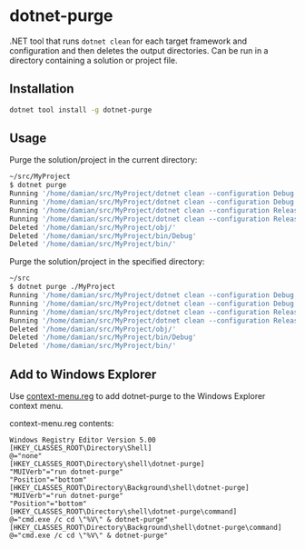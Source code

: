 # dotnet-purge

.NET tool that runs `dotnet clean` for each target framework and configuration and then deletes the output directories.
Can be run in a directory containing a solution or project file.

## Installation

```bash
dotnet tool install -g dotnet-purge
```

## Usage

Purge the solution/project in the current directory:

```bash
~/src/MyProject
$ dotnet purge
Running '/home/damian/src/MyProject/dotnet clean --configuration Debug --framework net8.0'... done!
Running '/home/damian/src/MyProject/dotnet clean --configuration Debug --framework net9.0'... done!
Running '/home/damian/src/MyProject/dotnet clean --configuration Release --framework net8.0'... done!
Running '/home/damian/src/MyProject/dotnet clean --configuration Release --framework net9.0'... done!
Deleted '/home/damian/src/MyProject/obj/'
Deleted '/home/damian/src/MyProject/bin/Debug'
Deleted '/home/damian/src/MyProject/bin/'
```

Purge the solution/project in the specified directory:

```bash
~/src
$ dotnet purge ./MyProject
Running '/home/damian/src/MyProject/dotnet clean --configuration Debug --framework net8.0'... done!
Running '/home/damian/src/MyProject/dotnet clean --configuration Debug --framework net9.0'... done!
Running '/home/damian/src/MyProject/dotnet clean --configuration Release --framework net8.0'... done!
Running '/home/damian/src/MyProject/dotnet clean --configuration Release --framework net9.0'... done!
Deleted '/home/damian/src/MyProject/obj/'
Deleted '/home/damian/src/MyProject/bin/Debug'
Deleted '/home/damian/src/MyProject/bin/'
```


## Add to Windows Explorer

Use [context-menu.reg](/context-menu.reg) to add dotnet-purge to the Windows Explorer context menu.

context-menu.reg contents:

```
Windows Registry Editor Version 5.00
[HKEY_CLASSES_ROOT\Directory\Shell]
@="none"
[HKEY_CLASSES_ROOT\Directory\shell\dotnet-purge]
"MUIVerb"="run dotnet-purge"
"Position"="bottom"
[HKEY_CLASSES_ROOT\Directory\Background\shell\dotnet-purge]
"MUIVerb"="run dotnet-purge"
"Position"="bottom"
[HKEY_CLASSES_ROOT\Directory\shell\dotnet-purge\command]
@="cmd.exe /c cd \"%V\" & dotnet-purge"
[HKEY_CLASSES_ROOT\Directory\Background\shell\dotnet-purge\command]
@="cmd.exe /c cd \"%V\" & dotnet-purge"
```